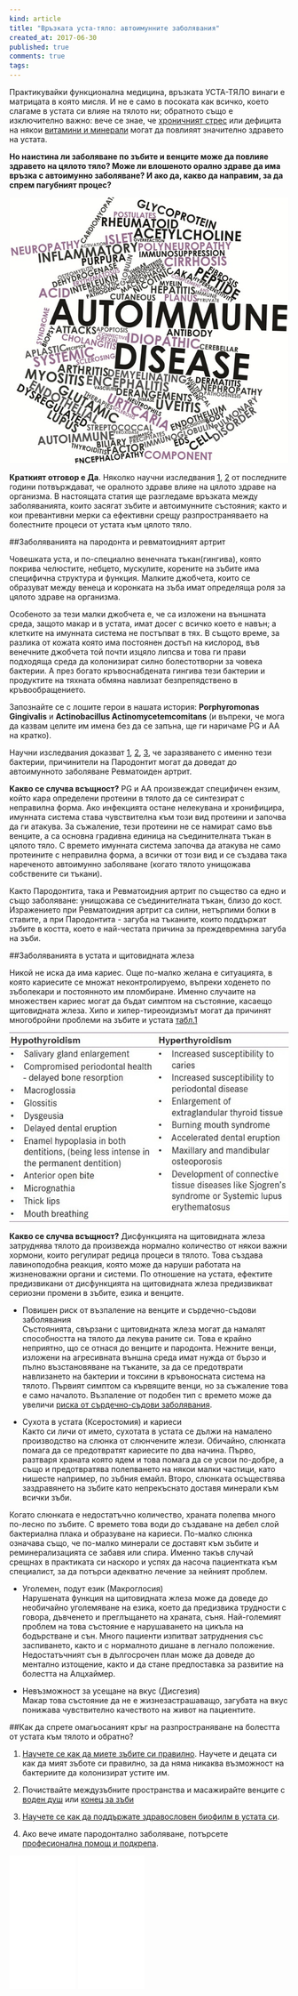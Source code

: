 ```yaml
---
kind: article
title: "Връзката уста-тяло: автоимунните заболявания"
created_at: 2017-06-30
published: true
comments: true
tags:
--- 
```

Практикувайки функционална медицина, връзката УСТА-ТЯЛО винаги е матрицата в която мисля. И не е само в посоката как всичко, което слагаме в устата си влияе на тялото ни; обратното също е изключително важно: вече се знае, че [хроничният стрес](http://www.bezkaries.com/blog/2014-06-29-%D1%81%D1%82%D1%80%D0%B5%D1%81%D1%8A%D1%82/) или дефицита на някои [витамини и минерали](http://www.bezkaries.com/blog/2014-03-12-%D0%B2%D0%B8%D1%82%D0%B0%D0%BC%D0%B8%D0%BD%D0%B8/) могат да повлияят значително здравето на устата.

**Но наистина ли заболяване по зъбите и венците може да повлияе здравето на цялото тяло? Може ли влошеното орално здраве да има връзка с автоимунно заболяване? И ако да, какво да направим, за да спрем пагубният процес?**

![autoimmunedisease1](/images/posts/autoimmunedisease.jpg)

<!-- more -->

**Краткият отговор е Да**. Няколко научни изследвания [1](http://www.joponline.org/doi/abs/10.1902/jop.2000.71.8.1375), [2](http://onlinelibrary.wiley.com/doi/10.1111/j.1834-7819.2009.01144.x/full) от последните години потвърждават, че оралното здраве влияе на цялото здраве на организма. В настоящата статия ще разгледаме връзката между заболяванията, които засягат зъбите и автоимунните състояния; както и кои превантивни мерки са ефективни срещу разпространяваето на болестните процеси от устата към цялото тяло.
<br />

##Заболяванията на пародонта и ревматоидният артрит

Човешката уста, и по-специално венечната тъкан(гингива), която покрива челюстите, небцето, мускулите, корените на зъбите има специфична структура и функция. Малките джобчета, които се образуват между венеца и коронката на зъба имат определяща роля за цялото здраве на организма.

Особеното за тези малки джобчета е, че са изложени на външната среда, защото макар и в устата, имат досег с всичко което е навън; а клетките на имунната система не постъпват в тях. В същото време, за разлика от кожата която има постoянен достъп на кислород, във венечните джобчета той почти изцяло липсва и това ги прави подходяща среда да колонизират силно болестотворни за човека бактерии. А през богато кръвоснабдената гингива тези бактерии и продуктите на тяхната обмяна навлизат безпрепядствено в кръвообращението.

Запознайте се с лошите герои в нашата история: **Porphyromonas Gingivalis** и **Actinobacillus Actinomycetemcomitans** (и въпреки, че мога да казвам целите им имена без да се запъна, ще ги наричаме PG и AA на кратко).

Научни изследвания доказват [1](https://www.ncbi.nlm.nih.gov/labs/articles/27974664/), [2](https://www.ncbi.nlm.nih.gov/pubmed/19441735), [3](http://www.bprclinrheum.com/article/S1521-6942(15)00004-2/abstract), че заразяването с именно тези бактерии, причинители на Пародонтит могат да доведат до автоимунното заболяване Ревматоиден артрит.

**Какво се случва всъщност?** PG и AA произвеждат специфичен ензим, който кара определени протеини в тялото да се синтезират с неправилна форма. Ако инфекцията остане нелекувана и хронифицира, имунната система става чувствителна към този вид протеини и започва да ги атакува. За съжаление, тези протеини не се намират само във венците, а са основна градивна единица на съединителната тъкан в цялото тяло. С времето имунната система започва да атакува не само протеините с неправилна форма, а всички от този вид и се създава така нареченото автоимуннo заболяване (когато тялото унищожава собствените си тъкани). 

Както Пародонтита, така и Ревматоидния артрит по същество са едно и също заболяване: унищожава се съединителната тъкан, близо до кост. Изражението при Ревматоидния артрит са силни, нетърпими болки в ставите, а при Пародонтита - загуба на тъканите, които поддържат зъбите в костта, което е най-честата причина за преждевремнна загуба на зъби.


##Заболяванията в устата и щитовидната жлеза

Никой не иска да има кариес. Още по-малко желана е ситуацията, в която кариесите се множат неконтролируемо, въпреки ходенето по зъболекари и постоянното им пломбиране. Именно случаите на множествен кариес могат да бъдат симптом на състояние, касаещо щитовидната жлеза. Хипо и хипер-тиреоидизмът могат да причинят многобройни проблеми на зъбите и устата [табл.1](https://www.ncbi.nlm.nih.gov/pmc/articles/PMC3169868/)

![autoimmunedisease2](/images/posts/tableone.jpg)

**Какво се случва всъщност?** Дисфункцията на щитовидната жлеза затруднява тялото да произвежда нормално количество от някои важни хормони, които регулират редица процеси в тялото. Това създава лавиноподобна реакция, която може да наруши работата на жизненоважни органи и системи. По отношение на устата, ефектите предизвикани от дисфункцията на щитовидната жлеза предизвикват сериозни промени в зъбите, езика и венците.

- Повишен риск от възпаление на венците и сърдечно-съдови заболявания<br />
Състоянията, свързани с щитовидната жлеза могат да намалят способността на тялото да лекува раните си. Това е крайно неприятно, що се отнася до венците и пародонта. Нежните венци, изложени на агресивната външна среда имат нужда от бързо и пълно възстановяване на тъканите, за да се предотврати навлизането на бактерии и токсини в кръвоносната система на тялото. Първият симптом са кървящите венци, но за съжаление това е само началото. Възпаление от подобен тип с времето може да увеличи [риска от сърдечно-съдови заболявания](https://www.ncbi.nlm.nih.gov/pubmed/28531825). 

- Сухота в устата (Ксеростомия) и кариеси<br />
Както си личи от името, сухотата в устата се дължи на намалено производство на слюнка от слюнчените жлези. Обичайно, слюнката помага да се предотвратят кариесите по два начина. Първо, разтваря храната която ядем и това помага да се усвои по-добре, а също и предотвратява полепването на някои малки частици, като нишесте например, по зъбния емайл. Второ, слюнката осъществява заздравянето на зъбите като непрекъснато доставя минерали към всички зъби. 

Когато слюнката е недостатъчно количество, храната полепва много по-лесно по зъбите. С времето това води до създаване на дебел слой бактериална плака и образуване на кариеси. По-малко слюнка означава също, че по-малко минерали се доставят към зъбите и реминерализацията се забавя или спира. Именно такъв случай срещнах в практиката си наскоро и успях да насоча пациентката към специалист, за да потърси адекватно лечение за нейният проблем.

- Уголемен, подут език (Макроглосия)<br />
Нарушената функция на щитовидната жлеза може да доведе до необичайно уголемяване на езика, което да предизвика трудности с говора, дъвченето и преглъщането на храната, съня. Най-големият проблем на това състояние е нарушаването на цикъла на бодърстване и сън. Много пациенти изпитват затруднения със заспиването, както и с нормалното дишане в легнало положение. Недостатъчният сън в дългосрочен план може да доведе до ментално изтощение, както и да стане предпоставка за развитие на болестта на Алцхаймер.

- Невъзможност за усещане на вкус (Дисгезия)<br />
Макар това състояние да не е жизнезастрашаващо, загубата на вкус понижава чувствително качеството на живот на пациентите.

##Как да спрете омагьосаният кръг на разпространяване на болестта от устата към тялото и обратно?

1. [Научете се как да миете зъбите си правилно](http://www.bezkaries.com/blog/2017-05-18-%D1%82%D1%80%D0%B8-%D0%B3%D1%80%D0%B5%D1%88%D0%BA%D0%B8-%D0%BF%D1%80%D0%B8-%D0%BC%D0%B8%D0%B5%D0%BD%D0%B5-%D0%BD%D0%B0-%D0%B7%D1%8A%D0%B1%D0%B8/). Научете и децата си как да мият зъботе си правилно, за да няма никаква възможност на бактериите да колонизират устите им.

2. Почиствайте междузъбните пространства и масажирайте венците с [воден душ](http://amzn.to/2h8QEyx) или [конец за зъби](http://www.bezkaries.com/blog/2016-08-10-%D0%BA%D0%BE%D0%BD%D0%B5%D1%86-%D0%B7%D0%B0-%D0%B7%D1%8A%D0%B1%D0%B8/)

3. [Научете се как да поддържате здравословен биофилм в устата си](http://www.bezkaries.com/blog/2016-11-30-%D0%B1%D0%B0%D0%BA%D1%82%D0%B5%D1%80%D0%B8%D0%B8-%D0%B8-%D0%BF%D0%BB%D0%B0%D0%BA%D0%B0/).

4. Ако вече имате пародонтално заболяване, потърсете [професионална помощ и подкрепа](http://www.bezkaries.com/services/).

<iframe style="width:120px;height:240px;" marginwidth="0" marginheight="0" scrolling="no" frameborder="0" src="//ws-eu.amazon-adsystem.com/widgets/q?ServiceVersion=20070822&OneJS=1&Operation=GetAdHtml&MarketPlace=GB&source=ac&ref=tf_til&ad_type=product_link&tracking_id=bezkariescom-21&marketplace=amazon&region=GB&placement=B00WLWZA5A&asins=B00WLWZA5A&linkId=&show_border=true&link_opens_in_new_window=true">
</iframe> <iframe style="width:120px;height:240px;" marginwidth="0" marginheight="0" scrolling="no" frameborder="0" src="//ws-eu.amazon-adsystem.com/widgets/q?ServiceVersion=20070822&OneJS=1&Operation=GetAdHtml&MarketPlace=GB&source=ac&ref=tf_til&ad_type=product_link&tracking_id=bezkariescom-21&marketplace=amazon&region=GB&placement=B01G3I42Q0&asins=B01G3I42Q0&linkId=&show_border=true&link_opens_in_new_window=true">
</iframe>